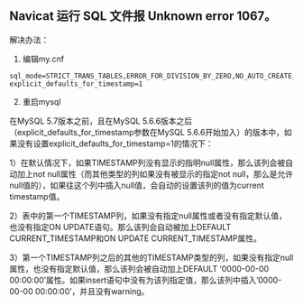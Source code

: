 


## Navicat 运行 SQL 文件报 Unknown error 1067。

解决办法：
1. 编辑my.cnf
```
sql_mode=STRICT_TRANS_TABLES,ERROR_FOR_DIVISION_BY_ZERO,NO_AUTO_CREATE_USER,NO_ENGINE_SUBSTITUTION
explicit_defaults_for_timestamp=1
```
2. 重启mysql

在MySQL 5.7版本之前，且在MySQL 5.6.6版本之后（explicit_defaults_for_timestamp参数在MySQL 5.6.6开始加入）的版本中，如果没有设置explicit_defaults_for_timestamp=1的情况下：

1）在默认情况下，如果TIMESTAMP列没有显示的指明null属性，那么该列会被自动加上not null属性（而其他类型的列如果没有被显示的指定not null，那么是允许null值的），如果往这个列中插入null值，会自动的设置该列的值为current timestamp值。

2）表中的第一个TIMESTAMP列，如果没有指定null属性或者没有指定默认值，也没有指定ON UPDATE语句。那么该列会自动被加上DEFAULT CURRENT_TIMESTAMP和ON UPDATE CURRENT_TIMESTAMP属性。

3）第一个TIMESTAMP列之后的其他的TIMESTAMP类型的列，如果没有指定null属性，也没有指定默认值，那么该列会被自动加上DEFAULT ‘0000-00-00 00:00:00’属性。如果insert语句中没有为该列指定值，那么该列中插入’0000-00-00 00:00:00’，并且没有warning。